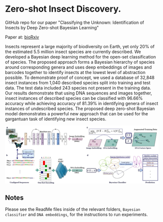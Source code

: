 # Zero-shot Insect Discovery.

GitHub repo for our paper "Classifying the Unknown: Identification of Insects by Deep Zero-shot Bayesian Learning" 

Paper at: [bioRxiv](https://www.biorxiv.org/content/10.1101/2021.09.15.460492v1)

Insects represent a large majority of biodiversity on Earth, yet only 20\% of the estimated 5.5 million insect species are currently described. We developed a Bayesian deep learning method for the open-set classification of species. The proposed approach forms a Bayesian hierarchy of species around corresponding genera and uses deep embeddings of images and barcodes together to identify insects at the lowest level of abstraction possible. To demonstrate proof of concept, we used a database of 32,848 insect instances from 1,040 described species split into training and test data. The test data included 243 species not present in the training data. Our results demonstrate that using DNA sequences and images together, insect instances of described species can be classified with 96.66% accuracy while achieving accuracy of 81.39% in identifying genera of insect instances of undescribed species. The proposed deep zero-shot Bayesian model demonstrates a powerful new approach that can be used for the gargantuan task of identifying new insect species.

<p align="center">
  <img width="800" src="model_framework.jpg">
</p>
<p align="justify">

## Notes
Please see the ReadMe files inside of the relevant folders, `Bayesian classifier` and `DNA embeddings`, for the instructions to run experiments.
